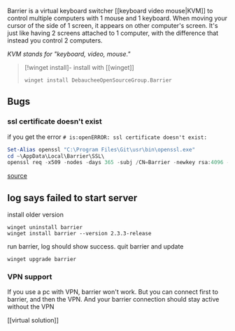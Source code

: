 Barrier is a virtual keyboard switcher [[keyboard video mouse|KVM]] to control multiple computers with 1 mouse and 1 keyboard. 
When moving your cursor of the side of 1 screen, it appears on other computer's screen. It's just like having 2 screens attached to 1 computer, with the difference that instead you control 2 computers.

*KVM stands for "keyboard, video, mouse."*

> [!winget install]- 
> install with [[winget]]
> ```batch
> winget install DebaucheeOpenSourceGroup.Barrier
> ```

## Bugs
### ssl certificate doesn't exist
if you get the error `# is:openERROR: ssl certificate doesn't exist:`
```Powershell
Set-Alias openssl "C:\Program Files\Git\usr\bin\openssl.exe"
cd ~\AppData\Local\Barrier\SSL\
openssl req -x509 -nodes -days 365 -subj /CN=Barrier -newkey rsa:4096 -keyout Barrier.pem -out Barrier.pem
```
[source](https://github.com/debauchee/barrier/issues/231#issuecomment-1143791895) 
## log says failed to start server
install older version
```
winget uninstall barrier
winget install barrier --version 2.3.3-release
```
run barrier, log should show success. 
quit barrier and update
```
winget upgrade barrier
```

### VPN support
If you use a pc with VPN, barrier won't work.
But you can connect first to barrier, and then the VPN. And your barrier connection should stay active without the VPN

[[virtual solution]]